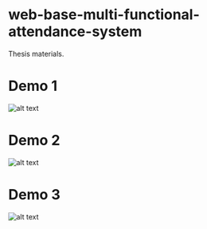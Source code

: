 # web-base-multi-functional-attendance-system

Thesis materials.

# Demo 1
![alt text](https://github.com/hasibzunair/web-base-multi-functional-attendance-system/blob/master/20840566_844023162429442_1836669882_n.jpg)
# Demo 2
![alt text](https://github.com/hasibzunair/web-base-multi-functional-attendance-system/blob/master/20883219_844023055762786_628767765_o.png)
# Demo 3
![alt text](https://github.com/hasibzunair/web-base-multi-functional-attendance-system/blob/master/20906999_844023075762784_866393204_o.png)

